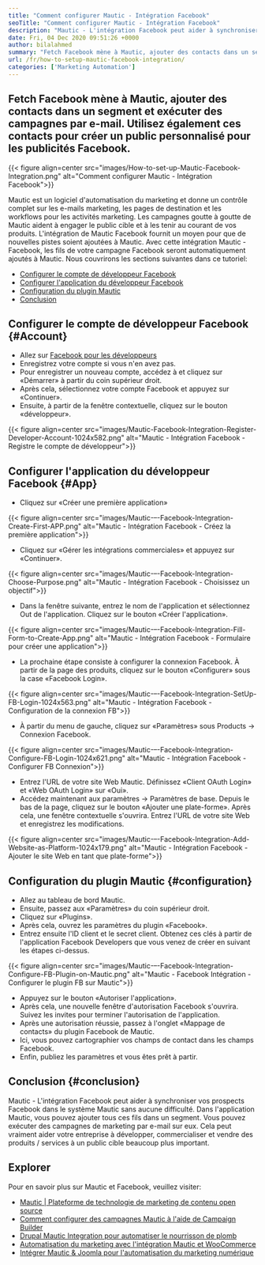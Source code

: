```yaml
---
title: "Comment configurer Mautic - Intégration Facebook" 
seoTitle: "Comment configurer Mautic - Intégration Facebook" 
description: "Mautic - L'intégration Facebook peut aider à synchroniser vos prospects Facebook dans le système Mautic sans aucune difficulté, puis à les utiliser dans des campagnes de marketing." 
date: Fri, 04 Dec 2020 09:51:26 +0000
author: bilalahmed
summary: "Fetch Facebook mène à Mautic, ajouter des contacts dans un segment et exécuter des campagnes par e-mail. Utilisez également ces contacts pour créer un public personnalisé pour les publicités Facebook." 
url: /fr/how-to-setup-mautic-facebook-integration/
categories: ['Marketing Automation']
---
```


## Fetch Facebook mène à Mautic, ajouter des contacts dans un segment et exécuter des campagnes par e-mail. Utilisez également ces contacts pour créer un public personnalisé pour les publicités Facebook.

{{< figure align=center src="images/How-to-set-up-Mautic-Facebook-Integration.png" alt="Comment configurer Mautic - Intégration Facebook">}}

Mautic est un logiciel d'automatisation du marketing et donne un contrôle complet sur les e-mails marketing, les pages de destination et les workflows pour les activités marketing. Les campagnes goutte à goutte de Mautic aident à engager le public cible et à les tenir au courant de vos produits. L'intégration de Mautic Facebook fournit un moyen pour que de nouvelles pistes soient ajoutées à Mautic. Avec cette intégration Mautic - Facebook, les fils de votre campagne Facebook seront automatiquement ajoutés à Mautic.
Nous couvrirons les sections suivantes dans ce tutoriel:
  * [Configurer le compte de développeur Facebook][1]
  * [Configurer l'application du développeur Facebook][2]
  * [Configuration du plugin Mautic][3]
  * [Conclusion][4]

## Configurer le compte de développeur Facebook {#Account}
  * Allez sur [Facebook pour les développeurs][5]
  * Enregistrez votre compte si vous n'en avez pas.
  * Pour enregistrer un nouveau compte, accédez à et cliquez sur «Démarrer» à partir du coin supérieur droit.
  * Après cela, sélectionnez votre compte Facebook et appuyez sur «Continuer».
  * Ensuite, à partir de la fenêtre contextuelle, cliquez sur le bouton «développeur».

{{< figure align=center src="images/Mautic-Facebook-Integration-Register-Developer-Account-1024x582.png" alt="Mautic - Intégration Facebook - Registre le compte de développeur">}}


## Configurer l'application du développeur Facebook {#App}
  * Cliquez sur «Créer une première application»

{{< figure align=center src="images/Mautic-–-Facebook-Integration-Create-First-APP.png" alt="Mautic - Intégration Facebook - Créez la première application">}}

  * Cliquez sur «Gérer les intégrations commerciales» et appuyez sur «Continuer».

{{< figure align=center src="images/Mautic-–-Facebook-Integration-Choose-Purpose.png" alt="Mautic - Intégration Facebook - Choisissez un objectif">}}

  * Dans la fenêtre suivante, entrez le nom de l'application et sélectionnez Out de l'application. Cliquez sur le bouton «Créer l'application».

{{< figure align=center src="images/Mautic-–-Facebook-Integration-Fill-Form-to-Create-App.png" alt="Mautic - Intégration Facebook - Formulaire pour créer une application">}}

  * La prochaine étape consiste à configurer la connexion Facebook. À partir de la page des produits, cliquez sur le bouton «Configurer» sous la case «Facebook Login».

{{< figure align=center src="images/Mautic-–-Facebook-Integration-SetUp-FB-Login-1024x563.png" alt="Mautic - Intégration Facebook - Configuration de la connexion FB">}}

  * À partir du menu de gauche, cliquez sur «Paramètres» sous Products -> Connexion Facebook.

{{< figure align=center src="images/Mautic-–-Facebook-Integration-Configure-FB-Login-1024x621.png" alt="Mautic - Intégration Facebook - Configurer FB Connexion">}}

  * Entrez l'URL de votre site Web Mautic. Définissez «Client OAuth Login» et «Web OAuth Login» sur «Oui».
  * Accédez maintenant aux paramètres -> Paramètres de base. Depuis le bas de la page, cliquez sur le bouton «Ajouter une plate-forme». Après cela, une fenêtre contextuelle s'ouvrira. Entrez l'URL de votre site Web et enregistrez les modifications.

{{< figure align=center src="images/Mautic-–-Facebook-Integration-Add-Website-as-Platform-1024x179.png" alt="Mautic - Intégration Facebook - Ajouter le site Web en tant que plate-forme">}}


## Configuration du plugin Mautic {#configuration}
  * Allez au tableau de bord Mautic.
  * Ensuite, passez aux «Paramètres» du coin supérieur droit.
  * Cliquez sur «Plugins».
  * Après cela, ouvrez les paramètres du plugin «Facebook».
  * Entrez ensuite l'ID client et le secret client. Obtenez ces clés à partir de l'application Facebook Developers que vous venez de créer en suivant les étapes ci-dessus.

{{< figure align=center src="images/Mautic-–-Facebook-Integration-Configure-FB-Plugin-on-Mautic.png" alt="Mautic - Facebook Intégration - Configurer le plugin FB sur Mautic">}}

  * Appuyez sur le bouton «Autoriser l'application».
  * Après cela, une nouvelle fenêtre d'autorisation Facebook s'ouvrira. Suivez les invites pour terminer l'autorisation de l'application.
  * Après une autorisation réussie, passez à l'onglet «Mappage de contacts» du plugin Facebook de Mautic.
  * Ici, vous pouvez cartographier vos champs de contact dans les champs Facebook.
  * Enfin, publiez les paramètres et vous êtes prêt à partir.

## Conclusion {#conclusion}
Mautic - L'intégration Facebook peut aider à synchroniser vos prospects Facebook dans le système Mautic sans aucune difficulté. Dans l'application Mautic, vous pouvez ajouter tous ces fils dans un segment. Vous pouvez exécuter des campagnes de marketing par e-mail sur eux. Cela peut vraiment aider votre entreprise à développer, commercialiser et vendre des produits / services à un public cible beaucoup plus important.

## Explorer
Pour en savoir plus sur Mautic et Facebook, veuillez visiter:
  * [Mautic | Plateforme de technologie de marketing de contenu open source][6]
  * [Comment configurer des campagnes Mautic à l'aide de Campaign Builder][7]
  * [Drupal Mautic Integration pour automatiser le nourrisson de plomb][8]
  * [Automatisation du marketing avec l'intégration Mautic et WooCommerce][9]
  * [Intégrer Mautic & Joomla pour l'automatisation du marketing numérique][10]

  
[1]: #account
[2]: #app
[3]: #configuration
[4]: #conclusion
[5]: https://developers.facebook.com/docs/apps#register
[6]: https://products.containerize.com/marketing-automation/mautic
[7]: https://blog.containerize.com/marketing-automation/how-to-setup-marketing-campaigns-using-mautic-campaign-builder/
[8]: https://blog.containerize.com/content-management/drupal-tutorial-automate-lead-growth-with-drupal-mautic/
[9]: https://blog.containerize.com/blogging/marketing-automation-using-mautic-and-wordpress-woocommerce/
[10]: https://blog.containerize.com/content-management/integrate-mautic-with-joomla-for-marketing-automation/

